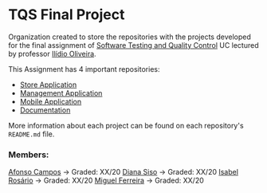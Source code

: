 <h1>TQS Final Project</h1>



Organization created to store the repositories with the projects developed for the final assignment of [Software Testing and Quality Control](https://www.ua.pt/en/uc/8109) UC lectured by professor [Ilídio Oliveira](https://www.ua.pt/en/p/10318398).

This Assignment has 4 important repositories:

* [Store Application](https://github.com/TQSFinalProject/StoreApplication)
* [Management Application](https://github.com/TQSFinalProject/ManagementApplication)
* [Mobile Application](https://github.com/TQSFinalProject/MobileApplication)
* [Documentation](https://github.com/TQSFinalProject/Documentation)

More information about each project can be found on each repository's `README.md` file.

<h3>Members:</h3>

[Afonso Campos](https://github.com/TQSFinalProject) -> Graded: XX/20
[Diana Siso](https://github.com/DianaSiso) -> Graded: XX/20
[Isabel Rosário](https://github.com/rospuye) -> Graded: XX/20
[Miguel Ferreira](https://github.com/MiguelF07) -> Graded: XX/20